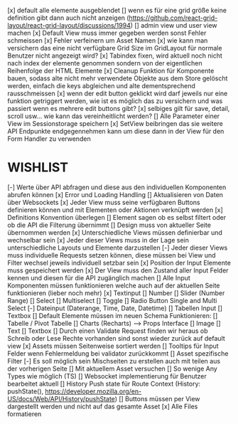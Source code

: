 [x] default alle elemente ausgeblendet
[] wenn es für eine grid größe keine definition gibt dann auch nicht anzeigen (https://github.com/react-grid-layout/react-grid-layout/discussions/1994)
[] admin view und user view machen
[x] Default View muss immer gegeben werden sonst Fehler schmeissen
    [x] Fehler verfeinern um Asset Namen
[x] wie kann man versichern das eine nicht verfügbare Grid Size im GridLayout für normale Benutzer nicht angezeigt wird?
[x] Tabindex fixen, wird aktuell noch nicht nach index der elemente genommen sondern von der eigentlichen Reihenfolge der HTML Elemente
[x] Cleanup Funktion für Komponente bauen, sodass alte nicht mehr verwendete Objekte aus dem Store gelöscht werden, einfach die keys abgleichen und alte dementsprechend rausschmeissen
[x] wenn der edit button geklickt wird darf jeweils nur eine funktion getriggert werden, wie ist es möglich das zu versichern und was passiert wenn es mehrere edit buttons gibt?
    [x] selbiges gilt für save, detail, scroll usw... wie kann das vereinheitlicht werden?
[] Alle Parameter einer View im Sessionstorage speichern
[x] SetView beibringen das sie weitere API Endpunkte endgegennehmen kann um diese dann in der View für den Form Handler zu verwenden

# WISHLIST
[-] Werte über API abfragen und diese aus den individuellen Komponenten abrufen können
    [x] Error und Loading Handling
    [] Aktualisieren von Daten über Websockets
[x] Jeder View muss seine verfügbaren Buttons definieren können und mit Elementen oder Aktionen verknüpft werden
    [x] Definitions Konvention überlegen
[] Element sagen ob es selbst filtert oder ob die API die Filterung übernimmt
[] Design muss von aktueller Seite übernommen werden
[x] Unterschiedliche Views müssen definierbar und wechselbar sein
[x] Jeder dieser Views muss in der Lage sein unterschiedliche Layouts und Elemente darzustellen
[-] Jeder dieser Views muss individuelle Requests setzen können, diese müssen bei View und Filter wechsel jeweils individuell setzbar sein
[x] Position der Input Elemente muss gespeichert werden
[x] Der View muss den Zustand aller Input Felder kennen und diesen für die API zugänglich machen
[] Alle Input Komponenten müssen funktionieren welche auch auf der aktuellen Seite funktionieren (lieber noch mehr)
    [x] Textinput
    [] Number
    [] Slider (Number Range)
    [] Select
    [] Multiselect
    [] Toggle
    [] Radio Button Single and Multi Select
    [-] Dateinput (Daterange, Time, Date, Datetime)
    [] Tabellen Input
    [] Textbox
[] Default Elemente müssen im neuen Schema Funktionieren:
    [] Tabelle / Pivot Tabelle
    [] Charts (Recharts) --> Props Interface
    [] Image
    [] Text
    [] Textbox
[] Durch einen Validate Request finden wir heraus ob Schreib oder Lese Rechte vorhanden sind sonst wieder zurück auf default view
[x] Assets müssen Seitenweise sortiert werden
[] Tooltips für Input Felder wenn Fehlermeldung bei validator zurückkommt
[] Asset spezifische Filter
[-] Es soll möglich sein Mischseiten zu erstellen auch mit teilen aus der vorherigen Seite
    [] Mit aktuellem Asset versuchen
[] So wenige Any Types wie möglich (TS)
[] Websocket implementierung für Benutzer bearbeitet aktuell
[] History Push state für Route Context (History: pushState(), https://developer.mozilla.org/en-US/docs/Web/API/History/pushState)
[] Buttons müssen per View dargestellt werden und nicht auf das gesamte Asset
[x] Alle Files formatieren